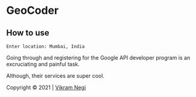 # GeoCoder

## How to use
```
Enter location: Mumbai, India
```


Going through and registering for the Google API developer program is an excruciating and painful task.

Although, their services are super cool.

Copyright &copy; 2021 | [Vikram Negi](http://twitter.com/lostvikx)
